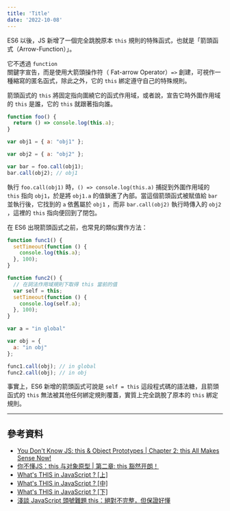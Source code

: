 ```yaml
---
title: 'Title'
date: '2022-10-08'
---
```


ES6 以後，JS 新增了一個完全跳脫原本 `this` 規則的特殊函式，也就是「箭頭函式（Arrow-Function）」。

它不透過 `function` 關鍵字宣告，而是使用大箭頭操作符（ Fat-arrow Operator）`=>` 創建，可視作一種縮寫的匿名函式，除此之外，它的 `this` 綁定遵守自己的特殊規則。

箭頭函式的 `this` 將固定指向圍繞它的函式作用域，或者說，宣告它時外圍作用域的 `this` 是誰，它的 `this` 就跟著指向誰。

```js
function foo() {
  return () => console.log(this.a);
}

var obj1 = { a: "obj1" };

var obj2 = { a: "obj2" };

var bar = foo.call(obj1);
bar.call(obj2); // obj1
```

執行 `foo.call(obj1)` 時，`() => console.log(this.a)` 捕捉到外圍作用域的 `this` 指向 `obj1`，於是將 `obj1.a` 的值鎖進了內部。當這個箭頭函式被賦值給 `bar` 並執行後，它找到的 `a` 依舊屬於 `obj1` ，而非 `bar.call(obj2)` 執行時傳入的 `obj2` ，這裡的 `this` 指向便回到了閉包。

在 ES6 出現箭頭函式之前，也常見的類似實作方法：

```js
function func1() {
  setTimeout(function () {
    console.log(this.a);
  }, 100);
}

function func2() {
  // 在詞法作用域規則下取得 this 當前的值
  var self = this;
  setTimeout(function () {
    console.log(self.a);
  }, 100);
}

var a = "in global"

var obj = {
  a: "in obj"
};

func1.call(obj); // in global
func2.call(obj); // in obj
```

事實上，ES6 新增的箭頭函式可說是 `self = this` 這段程式碼的語法糖，且箭頭函式的 `this` 無法被其他任何綁定規則覆蓋，實質上完全跳脫了原本的 `this` 綁定規則。

---

## 參考資料
- [You Don't Know JS: this & Object Prototypes | Chapter 2: this All Makes Sense Now!](https://github.com/getify/You-Dont-Know-JS/blob/1st-ed/this%20%26%20object%20prototypes/ch2.md)
- [你不懂JS：this 与对象原型 | 第二章: this 豁然开朗！](https://github.com/CuiFi/You-Dont-Know-JS-CN/blob/master/this%20%26%20object%20prototypes/ch2.md)
- [What's THIS in JavaScript ? [上]](https://kuro.tw/posts/2017/10/12/What-is-THIS-in-JavaScript-%E4%B8%8A/)
- [What's THIS in JavaScript ? [中]](https://kuro.tw/posts/2017/10/17/What-s-THIS-in-JavaScript-%E4%B8%AD/)
- [What's THIS in JavaScript ? [下]](https://kuro.tw/posts/2017/10/20/What-is-THIS-in-JavaScript-%E4%B8%8B/)
- [淺談 JavaScript 頭號難題 this：絕對不完整，但保證好懂](https://blog.huli.tw/2019/02/23/javascript-what-is-this/)
